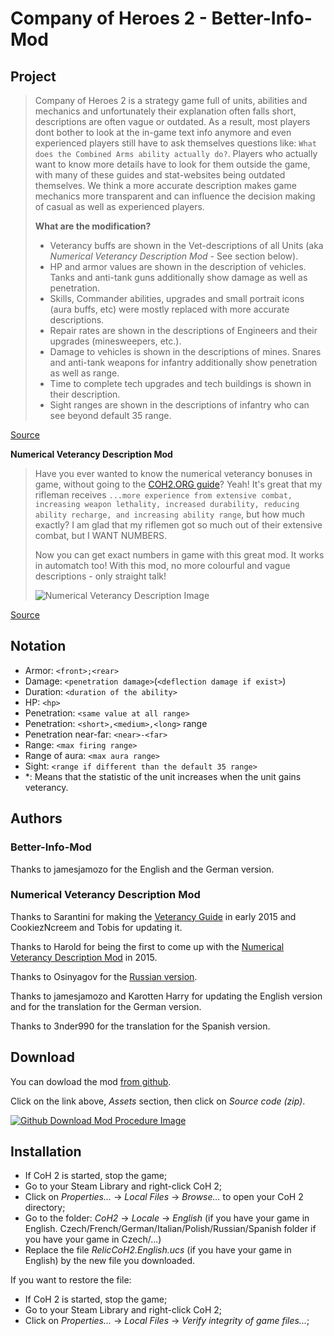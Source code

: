 # Company of Heroes 2 - Better-Info-Mod

Project
------

> Company of Heroes 2 is a strategy game full of units, abilities and mechanics and unfortunately their explanation often falls short, descriptions are often vague or outdated. As a result, most players dont bother to look at the in-game text info anymore and even experienced players still have to ask themselves questions like: `What does the Combined Arms ability actually do?`. Players who actually want to know more details have to look for them outside the game, with many of these guides and stat-websites being outdated themselves. We think a more accurate description makes game mechanics more transparent and can influence the decision making of casual as well as experienced players.
> 
> **What are the modification?**
>
> - Veterancy buffs are shown in the Vet-descriptions of all Units (aka *Numerical Veterancy Description Mod* - See section below).
> - HP and armor values are shown in the description of vehicles. Tanks and anti-tank guns additionally show damage as well as penetration.
> - Skills, Commander abilities, upgrades and small portrait icons (aura buffs, etc) were mostly replaced with more accurate descriptions.
> - Repair rates are shown in the descriptions of Engineers and their upgrades (minesweepers, etc.).
> - Damage to vehicles is shown in the descriptions of mines. Snares and anti-tank weapons for infantry additionally show penetration as well as range.
> - Time to complete tech upgrades and tech buildings is shown in their description.
> - Sight ranges are shown in the descriptions of infantry who can see beyond default 35 range.

[Source](https://discord.com/channels/779432820405305404/1031542580338503730/1032673804381589614)

**Numerical Veterancy Description Mod**

> Have you ever wanted to know the numerical veterancy bonuses in game, without going to the [COH2.ORG guide](https://www.coh2.org/guides/29892/the-company-of-heroes-2-veterancy-guide)? Yeah! It's great that my rifleman receives `...more experience from extensive combat, increasing weapon lethality, increased durability, reducing ability recharge, and increasing ability range`, but how much exactly? I am glad that my riflemen got so much out of their extensive combat, but I WANT NUMBERS.
>
> Now you can get exact numbers in game with this great mod. It works in automatch too! With this mod, no more colourful and vague descriptions - only straight talk!
>
> ![Numerical Veterancy Description Image](https://www.coh2.org/file/13006/veterancy.jpg)

[Source](https://www.coh2.org/news/58454/numerical-veterancy-description)

Notation
-----------

- Armor: `<front>;<rear>`
- Damage: `<penetration damage>`(`<deflection damage if exist>`)
- Duration: `<duration of the ability>`
- HP: `<hp>`
- Penetration: `<same value at all range>`
- Penetration: `<short>,<medium>,<long>` range
- Penetration near-far: `<near>-<far>`
- Range: `<max firing range>`
- Range of aura: `<max aura range>`
- Sight: `<range if different than the default 35 range>`
- *: Means that the statistic of the unit increases when the unit gains veterancy.

Authors
-----------

### Better-Info-Mod

Thanks to jamesjamozo for the English and the German version.

### Numerical Veterancy Description Mod

Thanks to Sarantini for making the [Veterancy Guide](https://www.coh2.org/guides/29892/the-company-of-heroes-2-veterancy-guide) in early 2015 and CookiezNcreem and Tobis for updating it.

Thanks to Harold for being the first to come up with the [Numerical Veterancy Description Mod](https://www.coh2.org/topic/58241/numeral-veterancy-descriptions-english-localization-mod) in 2015.

Thanks to Osinyagov for the [Russian version](https://www.coh2.org/topic/60155/numeral-veterancy-descriptions-russian-localization-mod).

Thanks to jamesjamozo and Karotten Harry for updating the English version and for the translation for the German version.

Thanks to 3nder990 for the translation for the Spanish version.

Download
-----------

You can dowload the mod [from github](https://github.com/Mithiriath/coh2_better-info-mod/releases).

Click on the link above, *Assets* section, then click on *Source code (zip)*.

[![Github Download Mod Procedure Image](https://www.coh2.org/file/20453/github-download-mod-procedure.png)](https://github.com/Mithiriath/coh2_better-info-mod/releases)

Installation
-----------

* If CoH 2 is started, stop the game;
* Go to your Steam Library and right-click CoH 2;
* Click on *Properties...* -> *Local Files* -> *Browse...* to open your CoH 2 directory;
* Go to the folder: *CoH2* -> *Locale* -> *English* (if you have your game in English. Czech/French/German/Italian/Polish/Russian/Spanish folder if you have your game in Czech/...)
* Replace the file *RelicCoH2.English.ucs* (if you have your game in English) by the new file you downloaded.

If you want to restore the file:
* If CoH 2 is started, stop the game;
* Go to your Steam Library and right-click CoH 2;
* Click on *Properties...* -> *Local Files* -> *Verify integrity of game files...*;
